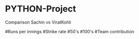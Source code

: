 # PYTHON-Project
Comparison Sachin vs ViratKohli

#Runs per innings #Strike rate #50's #100's #Team contribution
